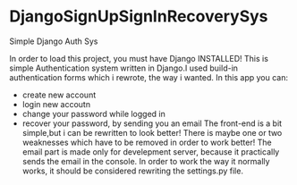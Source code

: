 # DjangoSignUpSignInRecoverySys
Simple Django Auth Sys

In order to load this project, you must have Django INSTALLED!
This is simple Authentication system written in Django.I used
build-in authentication forms which i rewrote, the way i wanted.
In this app you can:
- create new account
- login new accoutn
- change your password while logged in
- recover your password, by sending you an email
The front-end is a bit simple,but i can be rewritten to look better!
There is maybe one or two weaknesses which have to be removed in order to work better!
The email part is made only for develepment server, because it practically sends the email
in the console. In order to work the way it normally works, it should be considered 
rewriting the settings.py file.

